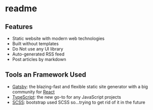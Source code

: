 # readme

## Features

- Static website with modern web technologies
- Built without templates
- Do Not use any UI library
- Auto-generated RSS feed
- Post articles by markdown

## Tools an Framework Used

- [Gatsby](https://www.gatsbyjs.org/): the blazing-fast and flexible static site generator with a big community for [React](https://facebook.github.io/react/)
- [TypeScript](https://www.typescriptlang.org/): the new go-to for any JavaScript projects
- [SCSS](https://sass-lang.com/): bootstrap used SCSS so...trying to get rid of it in the future
